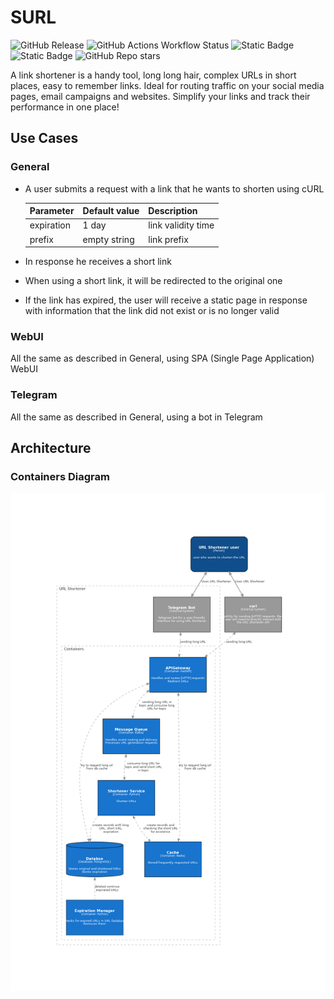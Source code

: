 # SURL

![GitHub Release](https://img.shields.io/github/v/release/neojelll/url-shortener?include_prereleases&display_name=release&style=flat-square)
![GitHub Actions Workflow Status](https://img.shields.io/github/actions/workflow/status/neojelll/url-shortener/.github%2Fworkflows%2Fpublish.yml?style=flat-square)
![Static Badge](https://img.shields.io/badge/coverage-unknow-white?style=flat-square)
![Static Badge](https://img.shields.io/badge/python-3.12-blue?style=flat-square)
![GitHub Repo stars](https://img.shields.io/github/stars/neojelll/url-shortener)

A link shortener is a handy tool, long long hair, complex URLs in short places, easy to remember links. Ideal for routing traffic on your social media pages, email campaigns and websites. Simplify your links and track their performance in one place!

## Use Cases

### General

* A user submits a request with a link that he wants to shorten using cURL

  Parameter|Default value|Description
  -|-|-
  expiration | 1 day | link validity time
  prefix | empty string | link prefix

* In response he receives a short link
* When using a short link, it will be redirected to the original one
* If the link has expired, the user will receive a static page in response with information that the link did not exist or is no longer valid

### WebUI

All the same as described in General, using SPA (Single Page Application) WebUI

### Telegram

All the same as described in General, using a bot in Telegram

## Architecture

### Containers Diagram

![Container](architecture/diagrams/container-diagram.png)

